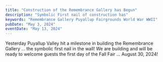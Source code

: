 ```yaml
---
title: "Construction of the Remembrance Gallery has Begun"
description: "Symbolic First nail of construction has"
keywords: "Remembrance Gallery Puyallup Fairgrounds World War WWII"
pubDate: "May 3, 2024"
eventDate: "May 13, 2024"
---
```


Yesterday Puyallup Valley hit a milestone in building the Remembrance Gallery ... the symbolic first nail in the wall!  We are building and will be ready to welcome guests the first day of the Fall Fair ... August 30, 2024!
